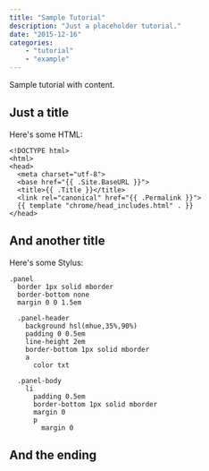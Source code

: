 ```yaml
---
title: "Sample Tutorial"
description: "Just a placeholder tutorial."
date: "2015-12-16"
categories: 
    - "tutorial"
    - "example"
---
```


Sample tutorial with content.

## Just a title


Here's some HTML:

```
<!DOCTYPE html>
<html>
<head>
  <meta charset="utf-8">
  <base href="{{ .Site.BaseURL }}">
  <title>{{ .Title }}</title>
  <link rel="canonical" href="{{ .Permalink }}">
  {{ template "chrome/head_includes.html" . }}
</head>
```

## And another title

Here's some Stylus:

```
.panel
  border 1px solid mborder
  border-bottom none
  margin 0 0 1.5em

  .panel-header
    background hsl(mhue,35%,90%)
    padding 0 0.5em
    line-height 2em
    border-bottom 1px solid mborder
    a
      color txt

  .panel-body
    li
      padding 0.5em
      border-bottom 1px solid mborder
      margin 0
      p
        margin 0
```

## And the ending


